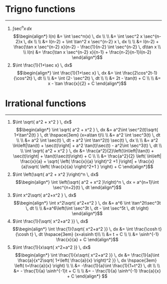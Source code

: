 
# Trigno functions
---
1. $\int \sec^nx \, dx$
   $$\begin{align*}
I(n) &= \int \sec^n(x) \, dx \\ \\
&= \int \sec^2 x \sec^{n-2}x \, dx \\ \\
&= I(n-2) + \int \tan^2 x \sec^{n-2} x \, dx \\ \\
&= I(n-2) + \frac{\tan x \sec^{n-2} x}{n-2} - \frac{1}{n-2} \int \sec^{n-2} \, d\tan x \\ \\ 
I(n) &= \frac{\tan x \sec^{n-2} x}{n-1} + \frac{n-2}{n-1}I(n-2)
\end{align*}$$
2. $\int \frac{1}{1+\sec x} \, dx$
   $$\begin{align*}
\int \frac{1}{1+\sec x} \, dx &= \int \frac{2\cos^2t-1}{\cos^2t} \, dt \\ \\
&= \int (2- \sec^2t) \, dt \\ \\
&= 2t - \tan(t) + C \\ \\
&= x - \tan \frac{x}{2} + C
\end{align*}$$
# Irrational functions
---
1. $\int \sqrt{ a^2 + x^2 } \, dx$
   $$\begin{align*}
\int \sqrt{ a^2 + x^2 } \, dx &= a^2\int \sec^2(t)\sqrt{ 1+\tan^2(t) } \,  dt \hspace{3em} (x=a\tan t)\\ \\
&= a^2 \int \sec^3(t) \, dt \\ \\
&= a^2 \int \sec(t) \, dt + a^2 \int \tan^2(t) \sec(t) \, dx \\ \\
&= a^2 \ln\left|\tan(t) + \sec(t)\right| + a^2 \tan(t)\sec(t) - a^2\int \sec^3(t) \, dt \\ \\
\int \sqrt{ a^2 + x^2 } \, dx &= \frac{a^2}{2}\left(\ln\left|\tan(t) + \sec(t)\right| + \tan(t)\sec(t)\right) + C \\ \\
&= \frac{a^2}{2} \left( \ln\left| \frac{x}{a} + \sqrt{ \left( \frac{x}{a} \right)^2 +1 }\right| + \frac{x}{a}\sqrt{ \left( \frac{x}{a} \right)^2+1 } \right) + C
\end{align*}$$
2. $\int \left(\sqrt{ a^2 + x^2 }\right)^n \, dx$
   $$\begin{align*}
\int \left(\sqrt{ a^2 + x^2 }\right)^n \, dx  = a^{n+1}\int \sec^{n+2}(t) \, dt 
\end{align*}$$
3. $\int x^2\sqrt{ a^2+x^2 } \, dx$
   $$\begin{align*}
\int x^2\sqrt{ a^2+x^2 } \, dx &= a^6 \int \tan^2t\sec^3t \, dt \\ \\
&=a^6\left(\int \sec^3t \, dt -  \int \sec^5t \, dt  \right)
\end{align*}$$
4. $\int \frac{1}{\sqrt{ x^2+a^2 }} \, dx$
   $$\begin{align*}
\int \frac{1}{\sqrt{ x^2+a^2 }} \, dx &= \int \frac{\cosh t}{\cosh t} \, dt \hspace{3em} (x=a\sinh t)\\ \\
&= t + C \\ \\
&= \sinh^{-1} \frac{x}{a} + C
\end{align*}$$
5. $\int \frac{1}{x\sqrt{ x^2+a^2 }} \, dx$
   $$\begin{align*}
\int \frac{1}{x\sqrt{ x^2+a^2 }} \, dx &= \frac{1}{a}\int \frac{a}{x^2\sqrt{ 1+\left( \frac{a}{x} \right)^2 }} \, dx \hspace{3em} \left( t=\frac{a}{x} \right) \\ \\
&= -\frac{1}{a}\int \frac{1}{1+t^2} \, dt \\ \\
&= - \frac{1}{a} \sinh^{-1}t + C \\ \\
&= - \frac{1}{a} \sinh^{-1} \frac{a}{x} + C
\end{align*}
   $$